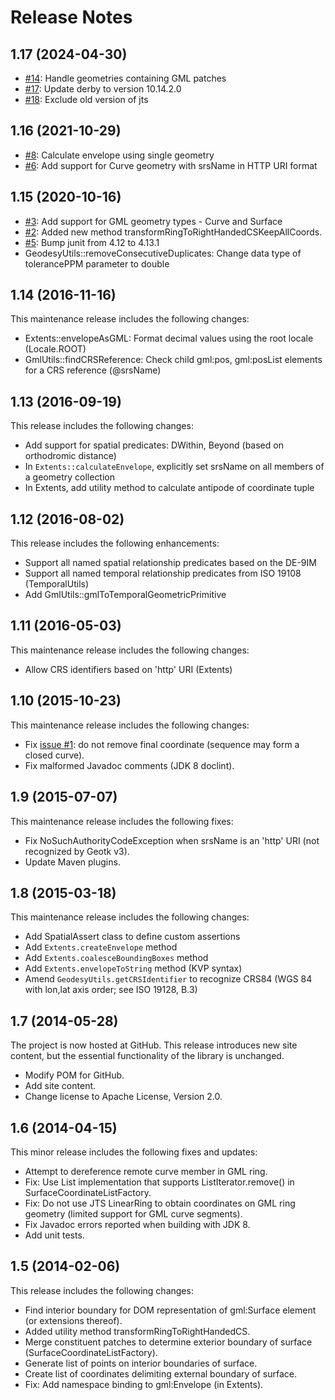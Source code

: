 ﻿# Release Notes

## 1.17 (2024-04-30)

* [#14](https://github.com/opengeospatial/geomatics-geotk/pull/14): Handle geometries containing GML patches
* [#17](https://github.com/opengeospatial/geomatics-geotk/pull/17): Update derby to version 10.14.2.0
* [#18](https://github.com/opengeospatial/geomatics-geotk/pull/18): Exclude old version of jts

## 1.16 (2021-10-29)

* [#8](https://github.com/opengeospatial/geomatics-geotk/issues/8): Calculate envelope using single geometry
* [#6](https://github.com/opengeospatial/geomatics-geotk/issues/6): Add support for Curve geometry with srsName in HTTP URI format

## 1.15 (2020-10-16)

* [#3](https://github.com/opengeospatial/geomatics-geotk/issues/3): Add support for GML geometry types - Curve and Surface
* [#2](https://github.com/opengeospatial/geomatics-geotk/pull/2): Added new method transformRingToRightHandedCSKeepAllCoords.
* [#5](https://github.com/opengeospatial/geomatics-geotk/pull/5): Bump junit from 4.12 to 4.13.1
* GeodesyUtils::removeConsecutiveDuplicates: Change data type of tolerancePPM parameter to double

## 1.14 (2016-11-16)
This maintenance release includes the following changes:

* Extents::envelopeAsGML: Format decimal values using the root locale (Locale.ROOT)
* GmlUtils::findCRSReference: Check child gml:pos, gml:posList elements for a CRS reference (@srsName)


## 1.13 (2016-09-19)
This release includes the following changes:

* Add support for spatial predicates: DWithin, Beyond (based on orthodromic distance)
* In `Extents::calculateEnvelope`, explicitly set srsName on all members of a geometry collection
* In Extents, add utility method to calculate antipode of coordinate tuple


## 1.12 (2016-08-02)
This release includes the following enhancements:

* Support all named spatial relationship predicates based on the DE-9IM
* Support all named temporal relationship predicates from ISO 19108 (TemporalUtils)
* Add GmlUtils::gmlToTemporalGeometricPrimitive


## 1.11 (2016-05-03)
This maintenance release includes the following changes:

* Allow CRS identifiers based on 'http' URI (Extents)


## 1.10 (2015-10-23)
This maintenance release includes the following changes:

* Fix [issue #1](https://github.com/opengeospatial/geomatics-geotk/issues/1): 
do not remove final coordinate (sequence may form a closed curve).
* Fix malformed Javadoc comments (JDK 8 doclint).


## 1.9 (2015-07-07)
This maintenance release includes the following fixes:

* Fix NoSuchAuthorityCodeException when srsName is an 'http' URI (not 
recognized by Geotk v3).
* Update Maven plugins.

## 1.8 (2015-03-18)
This maintenance release includes the following changes:

* Add SpatialAssert class to define custom assertions
* Add `Extents.createEnvelope` method
* Add `Extents.coalesceBoundingBoxes` method
* Add `Extents.envelopeToString` method (KVP syntax)
* Amend `GeodesyUtils.getCRSIdentifier` to recognize CRS84 (WGS 84 with lon,lat 
axis order; see ISO 19128, B.3)

## 1.7 (2014-05-28)
The project is now hosted at GitHub. This release introduces new site content, 
but the essential functionality of the library is unchanged.

* Modify POM for GitHub.
* Add site content.
* Change license to Apache License, Version 2.0.

## 1.6 (2014-04-15)
This minor release includes the following fixes and updates:

* Attempt to dereference remote curve member in GML ring.
* Fix: Use List implementation that supports ListIterator.remove() in 
SurfaceCoordinateListFactory.
* Fix: Do not use JTS LinearRing to obtain coordinates on GML ring geometry 
(limited support for GML curve segments).
* Fix Javadoc errors reported when building with JDK 8.
* Add unit tests.

## 1.5 (2014-02-06)
This release includes the following changes:

* Find interior boundary for DOM representation of gml:Surface element (or 
extensions thereof).
* Added utility method transformRingToRightHandedCS.
* Merge constituent patches to determine exterior boundary of surface 
(SurfaceCoordinateListFactory).
* Generate list of points on interior boundaries of surface.
* Create list of coordinates delimiting external boundary of surface.
* Fix: Add namespace binding to gml:Envelope (in Extents).
